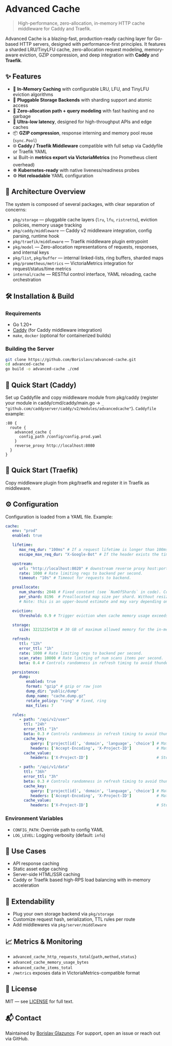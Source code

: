 # Advanced Cache

> High-performance, zero-allocation, in-memory HTTP cache middleware for Caddy and Traefik.

Advanced Cache is a blazing-fast, production-ready caching layer for Go-based HTTP servers, designed with performance-first principles.
It features a sharded LRU/TinyLFU cache, zero-allocation request modeling, memory-aware eviction, GZIP compression, and deep integration with **Caddy** and **Traefik**.

## ✨ Features

- 🔄 **In-Memory Caching** with configurable LRU, LFU, and TinyLFU eviction algorithms
- 🔧 **Pluggable Storage Backends** with sharding support and atomic access
- 🧠 **Zero-allocation path + query modeling** with fast hashing and no garbage
- 🚀 **Ultra-low latency**, designed for high-throughput APIs and edge caches
- 📦 **GZIP compression**, response interning and memory pool reuse (`sync.Pool`)
- 🌐 **Caddy / Traefik Middleware** compatible with full setup via Caddyfile or Traefik YAML
- 📊 Built-in **metrics export via VictoriaMetrics** (no Prometheus client overhead)
- ☸️ **Kubernetes-ready** with native liveness/readiness probes
- ⚙️ **Hot reloadable** YAML configuration

## 🧱 Architecture Overview

The system is composed of several packages, with clear separation of concerns:

- `pkg/storage` — pluggable cache layers (`lru`, `lfu`, `ristretto`), eviction policies, memory usage tracking
- `pkg/caddy/middleware` — Caddy v2 middleware integration, config parsing, runtime hook
- `pkg/traefik/middleware` — Traefik middleware plugin entrypoint
- `pkg/model` — Zero-allocation representations of requests, responses, and internal keys
- `pkg/list`, `pkg/buffer` — internal linked-lists, ring buffers, sharded maps
- `pkg/prometheus/metrics` — VictoriaMetrics integration for request/status/time metrics
- `internal/cache` — RESTful control interface, YAML reloading, cache orchestration

## 🛠 Installation & Build

### Requirements
- Go 1.20+
- [Caddy](https://caddyserver.com/) (for Caddy middleware integration)
- `make`, `docker` (optional for containerized builds)

### Building the Server
```bash
git clone https://github.com/Borislavv/advanced-cache.git
cd advanced-cache
go build -o advanced-cache ./cmd
```

## 🚀 Quick Start (Caddy)

Set up Caddyfile and copy middleware module from pkg/caddy (register your module in caddy/cmd/caddy/main.go -> `_ "github.com/caddyserver/caddy/v2/modules/advancedcache"`).
`Caddyfile` example:
```caddy
:80 {
  route {
    advanced_cache {
      config_path /config/config.prod.yaml
    }
    reverse_proxy http://localhost:8080
  }
}
```

## 🚀 Quick Start (Traefik)

Copy middleware plugin from pkg/traefik and register it in Traefik as middleware.

## ⚙️ Configuration

Configuration is loaded from a YAML file. Example:
```yaml
cache:
   env: "prod"
   enabled: true

   lifetime:
      max_req_dur: "100ms" # If a request lifetime is longer than 100ms then request will be canceled by context.
      escape_max_req_dur: "X-Google-Bot" # If the header exists the timeout above will be skipped.

   upstream:
      url: "http://localhost:8020" # downstream reverse proxy host:port
      rate: 1000 # Rate limiting reqs to backend per second.
      timeout: "10s" # Timeout for requests to backend.

   preallocate:
      num_shards: 2048 # Fixed constant (see `NumOfShards` in code). Controls the number of sharded maps.
      per_shard: 8196  # Preallocated map size per shard. Without resizing, this supports 2048*8196=~16785408 keys in total.
      # Note: this is an upper-bound estimate and may vary depending on hash distribution quality.

   eviction:
      threshold: 0.9 # Trigger eviction when cache memory usage exceeds 90% of its configured limit.

   storage:
      size: 32212254720 # 30 GB of maximum allowed memory for the in-memory cache (in bytes).

   refresh:
      ttl: "12h"
      error_ttl: "1h"
      rate: 1000 # Rate limiting reqs to backend per second.
      scan_rate: 10000 # Rate limiting of num scans items per second.
      beta: 0.4 # Controls randomness in refresh timing to avoid thundering herd (from 0 to 1).

   persistence:
      dump:
         enabled: true
         format: "gzip" # gzip or raw json
         dump_dir: "public/dump"
         dump_name: "cache.dump.gz"
         rotate_policy: "ring" # fixed, ring
         max_files: 7

   rules:
      - path: "/api/v2/user"
        ttl: "24h"
        error_ttl: "1h"
        beta: 0.3 # Controls randomness in refresh timing to avoid thundering herd.
        cache_key:
           query: ['project[id]', 'domain', 'language', 'choice'] # Match query parameters by prefix.
           headers: ['Accept-Encoding', 'X-Project-ID']           # Match headers by exact value.
        cache_value:
           headers: ['X-Project-ID']                              # Store only when headers match exactly.

      - path: "/api/v1/data"
        ttl: "36h"
        error_ttl: "3h"
        beta: 0.3 # Controls randomness in refresh timing to avoid thundering herd.
        cache_key:
           query: ['project[id]', 'domain', 'language', 'choice'] # Match query parameters by prefix.
           headers: ['Accept-Encoding', 'X-Project-ID']           # Match headers by exact value.
        cache_value:
           headers: ['X-Project-ID']                              # Store only when headers match exactly.

```

### Environment Variables
- `CONFIG_PATH`: Override path to config YAML
- `LOG_LEVEL`: Logging verbosity (default: `info`)

## 🧪 Use Cases

- API response caching
- Static asset edge caching
- Server-side HTML/SSR caching
- Caddy or Traefik based high-RPS load balancing with in-memory acceleration

## 🔌 Extendability

- Plug your own storage backend via `pkg/storage`
- Customize request hash, serialization, TTL rules per route
- Add middlewares via `pkg/server/middleware`

## 📈 Metrics & Monitoring

- `advanced_cache_http_requests_total{path,method,status}`
- `advanced_cache_memory_usage_bytes`
- `advanced_cache_items_total`
- `/metrics` exposes data in VictoriaMetrics-compatible format

## 🪪 License
MIT — see [LICENSE](./LICENSE) for full text.

## 📬 Contact
Maintained by [Borislav Glazunov](https://github.com/Borislavv). For support, open an issue or reach out via GitHub.
